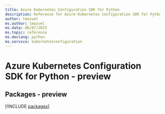 ```yaml
---
title: Azure Kubernetes Configuration SDK for Python
description: Reference for Azure Kubernetes Configuration SDK for Python
author: lmazuel
ms.author: lmazuel
ms.data: 06/07/2023
ms.topic: reference
ms.devlang: python
ms.service: kubernetesconfiguration
---
```

# Azure Kubernetes Configuration SDK for Python - preview
## Packages - preview
[!INCLUDE [packages](kubernetes-configuration-index.md)]
